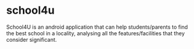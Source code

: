 # school4u
School4U is an android application that can help students/parents to find the best school in a locality, analysing all the features/facilities that they consider significant.
